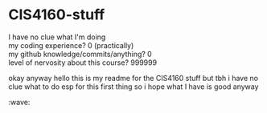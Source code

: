 # CIS4160-stuff


I have no clue what I'm doing<br/>
my coding experience? 0 (practically)<br/>
my github knowledge/commits/anything? 0<br/>
level of nervosity about this course? 999999<br/>
<p>
okay anyway hello this is my readme for the CIS4160 stuff but tbh i have no clue what to do esp for this first thing so i hope what I have is good anyway
</p>
:wave:
